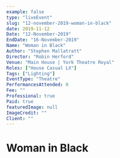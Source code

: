 ```yaml
---
example: false
type: "liveEvent"
slug: "12-november-2019-woman-in-black"
date: 2019-11-12
Date: "12-November-2019"
EndDate: "16-November-2019"
Name: "Woman in Black"
Author: "Stephen Mallatratt"
Director: "Robin Herford"
Venue: "Main House | York Theatre Royal"
Roles: ["House Casual LX"]
Tags: ["Lighting"]
EventType: "Theatre"
PerformancesAttended: 0
Fee: ""
Professional: true
Paid: true
featuredImage: null
ImageCredit: ""
Client: ""
---
```


# Woman in Black

